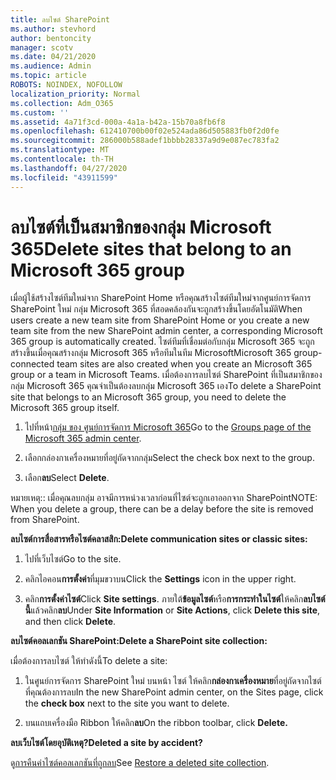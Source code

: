 ```yaml
---
title: ลบไซต์ SharePoint
ms.author: stevhord
author: bentoncity
manager: scotv
ms.date: 04/21/2020
ms.audience: Admin
ms.topic: article
ROBOTS: NOINDEX, NOFOLLOW
localization_priority: Normal
ms.collection: Adm_O365
ms.custom: ''
ms.assetid: 4a71f3cd-000a-4a1a-b42a-15b70a8fb6f8
ms.openlocfilehash: 612410700b00f02e524ada86d505883fb0f2d0fe
ms.sourcegitcommit: 286000b588adef1bbbb28337a9d9e087ec783fa2
ms.translationtype: MT
ms.contentlocale: th-TH
ms.lasthandoff: 04/27/2020
ms.locfileid: "43911599"
---
```

# <a name="delete-sites-that-belong-to-an-microsoft-365-group"></a><span data-ttu-id="9c8fa-102">ลบไซต์ที่เป็นสมาชิกของกลุ่ม Microsoft 365</span><span class="sxs-lookup"><span data-stu-id="9c8fa-102">Delete sites that belong to an Microsoft 365 group</span></span>

<span data-ttu-id="9c8fa-103">เมื่อผู้ใช้สร้างไซต์ทีมใหม่จาก SharePoint Home หรือคุณสร้างไซต์ทีมใหม่จากศูนย์การจัดการ SharePoint ใหม่ กลุ่ม Microsoft 365 ที่สอดคล้องกันจะถูกสร้างขึ้นโดยอัตโนมัติ</span><span class="sxs-lookup"><span data-stu-id="9c8fa-103">When users create a new team site from SharePoint Home or you create a new team site from the new SharePoint admin center, a corresponding Microsoft 365 group is automatically created.</span></span> <span data-ttu-id="9c8fa-104">ไซต์ทีมที่เชื่อมต่อกับกลุ่ม Microsoft 365 จะถูกสร้างขึ้นเมื่อคุณสร้างกลุ่ม Microsoft 365 หรือทีมในทีม Microsoft</span><span class="sxs-lookup"><span data-stu-id="9c8fa-104">Microsoft 365 group-connected team sites are also created when you create an Microsoft 365 group or a team in Microsoft Teams.</span></span> <span data-ttu-id="9c8fa-105">เมื่อต้องการลบไซต์ SharePoint ที่เป็นสมาชิกของกลุ่ม Microsoft 365 คุณจําเป็นต้องลบกลุ่ม Microsoft 365 เอง</span><span class="sxs-lookup"><span data-stu-id="9c8fa-105">To delete a SharePoint site that belongs to an Microsoft 365 group, you need to delete the Microsoft 365 group itself.</span></span> 
  
1. <span data-ttu-id="9c8fa-106">ไปที่หน้า[กลุ่ม ของ ศูนย์การจัดการ Microsoft 365](https://portal.office.com/adminportal/home#/groups)</span><span class="sxs-lookup"><span data-stu-id="9c8fa-106">Go to the [Groups page of the Microsoft 365 admin center](https://portal.office.com/adminportal/home#/groups).</span></span>
    
2. <span data-ttu-id="9c8fa-107">เลือกกล่องกาเครื่องหมายที่อยู่ถัดจากกลุ่ม</span><span class="sxs-lookup"><span data-stu-id="9c8fa-107">Select the check box next to the group.</span></span>
    
3. <span data-ttu-id="9c8fa-108">เลือก**ลบ**</span><span class="sxs-lookup"><span data-stu-id="9c8fa-108">Select **Delete**.</span></span>
    
<span data-ttu-id="9c8fa-109">หมายเหตุ:: เมื่อคุณลบกลุ่ม อาจมีการหน่วงเวลาก่อนที่ไซต์จะถูกเอาออกจาก SharePoint</span><span class="sxs-lookup"><span data-stu-id="9c8fa-109">NOTE: When you delete a group, there can be a delay before the site is removed from SharePoint.</span></span>
  
<span data-ttu-id="9c8fa-110">**ลบไซต์การสื่อสารหรือไซต์คลาสสิก:**</span><span class="sxs-lookup"><span data-stu-id="9c8fa-110">**Delete communication sites or classic sites:**</span></span>

1. <span data-ttu-id="9c8fa-111">ไปที่เว็บไซต์</span><span class="sxs-lookup"><span data-stu-id="9c8fa-111">Go to the site.</span></span>
  
2. <span data-ttu-id="9c8fa-112">คลิกไอคอน**การตั้งค่า**ที่มุมขวาบน</span><span class="sxs-lookup"><span data-stu-id="9c8fa-112">Click the **Settings** icon in the upper right.</span></span> 
  
3. <span data-ttu-id="9c8fa-113">คลิก**การตั้งค่าไซต์**</span><span class="sxs-lookup"><span data-stu-id="9c8fa-113">Click **Site settings**.</span></span> <span data-ttu-id="9c8fa-114">ภายใต้**ข้อมูลไซต์**หรือ**การกระทําในไซต์**ให้คลิก**ลบไซต์นี้**แล้วคลิก**ลบ**</span><span class="sxs-lookup"><span data-stu-id="9c8fa-114">Under **Site Information** or **Site Actions**, click **Delete this site**, and then click **Delete**.</span></span>
  
<span data-ttu-id="9c8fa-115">**ลบไซต์คอลเลกชัน SharePoint:**</span><span class="sxs-lookup"><span data-stu-id="9c8fa-115">**Delete a SharePoint site collection:**</span></span>

<span data-ttu-id="9c8fa-116">เมื่อต้องการลบไซต์ ให้ทําดังนี้</span><span class="sxs-lookup"><span data-stu-id="9c8fa-116">To delete a site:</span></span>
  
1. <span data-ttu-id="9c8fa-117">ในศูนย์การจัดการ SharePoint ใหม่ บนหน้า ไซต์ ให้คลิก**กล่องกาเครื่องหมาย**ที่อยู่ถัดจากไซต์ที่คุณต้องการลบ</span><span class="sxs-lookup"><span data-stu-id="9c8fa-117">In the new SharePoint admin center, on the Sites page, click the **check box** next to the site you want to delete.</span></span> 
    
2. <span data-ttu-id="9c8fa-118">บนแถบเครื่องมือ Ribbon ให้คลิก**ลบ**</span><span class="sxs-lookup"><span data-stu-id="9c8fa-118">On the ribbon toolbar, click **Delete.**</span></span>
    
<span data-ttu-id="9c8fa-119">**ลบเว็บไซต์โดยอุบัติเหตุ?**</span><span class="sxs-lookup"><span data-stu-id="9c8fa-119">**Deleted a site by accident?**</span></span>

<span data-ttu-id="9c8fa-120">ดู[การคืนค่าไซต์คอลเลกชันที่ถูกลบ](https://go.microsoft.com/fwlink/?linkid=867660)</span><span class="sxs-lookup"><span data-stu-id="9c8fa-120">See [Restore a deleted site collection](https://go.microsoft.com/fwlink/?linkid=867660).</span></span>
  

